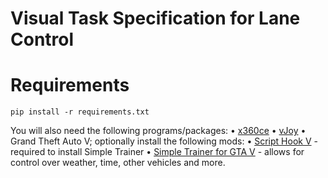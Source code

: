 # Visual Task Specification for Lane Control
# Requirements
```
pip install -r requirements.txt
```

You will also need the following programs/packages:
• [x360ce](https://www.x360ce.com/)
• [vJoy](https://sourceforge.net/projects/vjoystick/)
• Grand Theft Auto V; optionally install the following mods:
    • [Script Hook V](http://www.dev-c.com/gtav/scripthookv/) - required to install Simple Trainer
    • [Simple Trainer for GTA V](https://www.gta5-mods.com/scripts/simple-trainer-for-gtav) - allows for control over weather, time, other vehicles and more.